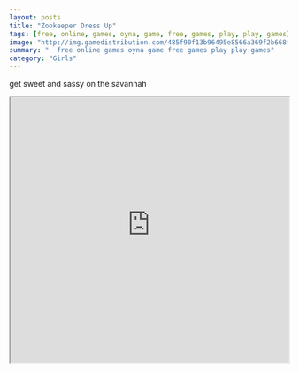 ```yaml
---
layout: posts
title: "Zookeeper Dress Up"
tags: [free, online, games, oyna, game, free, games, play, play, games]
image: "http://img.gamedistribution.com/485f90f13b96495e8566a369f2b668fc.jpg"
summary: "  free online games oyna game free games play play games"
category: "Girls"
---
```


get sweet and sassy on the savannah

<iframe width="100%" height="480px;" src="http://flash.gamedistribution.com?game=485f90f13b96495e8566a369f2b668fc"></iframe>
